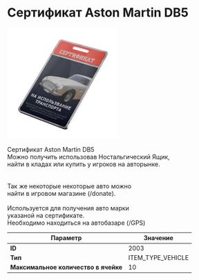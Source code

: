 # Сертификат Aston Martin DB5

![Item Image](../img/2003.webp?raw=true)

Сертификат Aston Martin DB5<br>Можно получить использовав Ностальгический Ящик,<br>найти в кладах или купить у игроков на авторынке.<br><br><br>Так же некоторые некоторые авто можно<br>найти в игровом магазине (/donate).<br><br>Используется для получения авто марки <br>указаной на сертификате.<br>Необходимо находиться на автобазаре (/GPS)


| Параметр | Значение |
|----------|----------|
| **ID** | 2003 |
| **Тип** | ITEM_TYPE_VEHICLE |
| **Максимальное количество в ячейке** | 10 |

